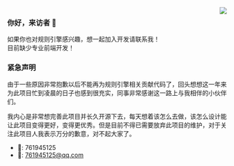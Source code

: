 <img align="right" src="https://github-readme-stats.vercel.app/api?username=DingQianWen&show_icons=true&icon_color=CE1D2D&text_color=718096&bg_color=ffffff&hide_title=true" />
 
### 你好，来访者 👋
如果你也对规则引擎感兴趣，想一起加入开发请联系我！  
目前缺少专业前端开发！

### 紧急声明
由于一些原因非常抱歉以后不能再为规则引擎相关贡献代码了，回头想想这一年来为此项目忙到凌晨的日子也感到很充实，同事非常感谢这一路上与我相伴的小伙伴们。  

我内心是非常想完善此项目并长久开源下去，每天想着该怎么去做，该怎么设计能让此项目变得更好，变得更优秀。但是目前不得已需要放弃此项目的维护，对于关注此项目人我表示万分的歉意，对不起大家了。

- 🐧: 761945125
- 📮: 761945125@qq.com
